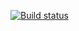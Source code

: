 [![Build status](https://ci.appveyor.com/api/projects/status/e6sygc0cybclfxlq?svg=true)](https://ci.appveyor.com/project/anastasia-shmeleva/ahj-hw1-loading-sorting-data-attributes)